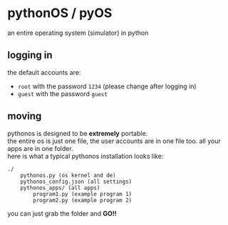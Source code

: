 # pythonOS / pyOS
an entire operating system (simulator) in python
## logging in
the default accounts are:
- `root` with the password `1234` (please change after logging in)
- `guest` with the password `guest`
## moving
pythonos is designed to be **extremely** portable.  
the entire os is just one file, the user accounts are in one file too. all your apps are in one folder.  
here is what a typical pythonos installation looks like:
```tree
./
    pythonos.py (os kernel and de)
    pythonos_config.json (all settings)
    pythonos_apps/ (all apps)
        program1.py (example program 1)
        program2.py (example program 2)
```
you can just grab the folder and **GO!!**

